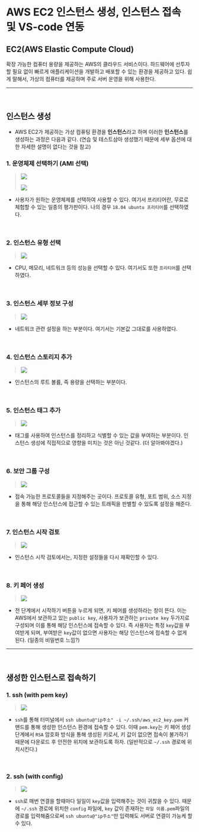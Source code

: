 # AWS EC2 인스턴스 생성, 인스턴스 접속 및 VS-code 연동

## EC2(AWS Elastic Compute Cloud)

확장 가능한 컴퓨터 용량을 제공하는 AWS의 클라우드 서비스이다. 하드웨어에 선투자할 필요 없이 빠르게 애플리케이션을 개발하고 배포할 수 있는 환경을 제공하고 있다. 쉽게 말해서, 가상의 컴퓨터를 제공하며 주로 서버 운영을 위해 사용한다.

---

 <br/>

## 인스턴스 생성

- AWS EC2가 제공하는 가상 컴퓨팅 환경을 **인스턴스**라고 하며 이러한 **인스턴스**를 생성하는 과정은 다음과 같다. (연습 및 테스트삼아 생성했기 때문에 세부 옵션에 대한 자세한 설명이 없다는 것을 참고)

### 1. 운영체제 선택하기 (AMI 선택)

> ![](https://images.velog.io/images/dydalsdl1414/post/96685773-996c-4e63-bd89-4e9b80d28202/image.png)
>
> ![](https://images.velog.io/images/dydalsdl1414/post/870a3b5c-d261-485c-b581-ba4f5b0163fa/image.png)

- 사용자가 원하는 운영체제를 선택하여 사용할 수 있다. 여기서 프리티어란, 무료로 체험할 수 있는 일종의 평가판이다. 나의 경우 `18.04 ubuntu 프리티어`를 선택하였다.

<br/>

### 2. 인스턴스 유형 선택

> ![](https://images.velog.io/images/dydalsdl1414/post/cd99cf93-39ce-46f9-befa-8cd3be25e42c/image.png)

- CPU, 메모리, 네트워크 등의 성능을 선택할 수 있다. 여기서도 또한 `프리티어`를 선택하였다.

<br/>

### 3. 인스턴스 세부 정보 구성

> ![](https://images.velog.io/images/dydalsdl1414/post/232a62d7-33a3-4310-a569-a488a91ce0f1/image.png)

- 네트워크 관련 설정을 하는 부분이다. 여기서는 기본값 그대로를 사용하였다.

<br/>

### 4. 인스턴스 스토리지 추가

> ![](https://images.velog.io/images/dydalsdl1414/post/e8429635-2ce0-49ac-adea-98e9eb00636c/image.png)

- 인스턴스의 루트 볼륨, 즉 용량을 선택하는 부분이다.

<br/>

### 5. 인스턴스 태그 추가

> ![](https://images.velog.io/images/dydalsdl1414/post/95a422ce-7f26-4dd0-ad89-eddb65812e29/image.png)

- 태그를 사용하여 인스턴스를 정리하고 식별할 수 있는 값을 부여하는 부분이다. 인스턴스 생성에 직접적으로 영향을 미치는 것은 아닌 것같다. (더 알아봐야겠다.)

<br/>

### 6. 보안 그룹 구성

> ![](https://images.velog.io/images/dydalsdl1414/post/fc2da83a-c0f3-4136-b303-a137eb2db125/image.png)

- 접속 가능한 프로토콜들을 지정해주는 곳이다. 프로토콜 유형, 포트 범위, 소스 지정을 통해 해당 인스턴스에 접근할 수 있는 트래픽을 판별할 수 있도록 설정을 해준다.

<br/>

### 7. 인스턴스 시작 검토

> ![](https://images.velog.io/images/dydalsdl1414/post/526909b5-30d8-45d7-90a4-3b065557cc4e/image.png)

- 인스턴스 시작 검토에서는, 지정한 설정들을 다시 재확인할 수 있다.

<br/>

### 8. 키 페어 생성

> ![](https://images.velog.io/images/dydalsdl1414/post/4cdbef33-ca34-4a77-9559-5580477ca4bc/image.png)

- 전 단계에서 시작하기 버튼을 누르게 되면, 키 페어를 생성하라는 창이 뜬다. 이는 AWS에서 보관하고 있는 `public key`, 사용자가 보관하는 `private key` 두가지로 구성되며 이를 통해 해당 인스턴스에 접속할 수 있다. 즉 사용자는 특정 `key`값을 부여받게 되며, 부여받은 `key`값이 없으면 사용자는 해당 인스턴스에 접속할 수 없게 된다. (일종의 비밀번호 느낌?)

---

<br/>

## 생성한 인스턴스로 접속하기

### 1. ssh (with pem key)

> ![](https://images.velog.io/images/dydalsdl1414/post/ff876774-3a68-45c7-821f-35d2815753b2/image.png)

- `ssh`를 통해 터미널에서 `ssh ubuntu@"ip주소" -i ~/.ssh/aws_ec2_key.pem` 커맨드를 통해 생성한 인스턴스 환경에 접속할 수 있다. 이때 `pem.key`는 키 페어 생성 단계에서 `RSA` 암호화 방식을 통해 생성된 키로서, 키 값이 없으면 접속이 불가하기 때문에 다운로드 후 안전한 위치에 보관하도록 하자. (일반적으로 `~/.ssh` 경로에 위치시킨다.)

<br/>

### 2. ssh (with config)

> ![](https://images.velog.io/images/dydalsdl1414/post/0eca3a58-45db-49eb-ad4d-fe6259d7fa3b/image.png)

- `ssh`로 매번 연결을 할때마다 일일이 `key`값을 입력해주는 것이 귀찮을 수 있다. 때문에 `~/.ssh` 경로에 위치한 `config` 파일에, `key` 값이 존재하는 `파일 이름.pem`파일의 경로를 입력해줌으로써 `ssh ubuntu@"ip주소"`만 입력해도 서버로 연결이 가능케 할 수 있다.

